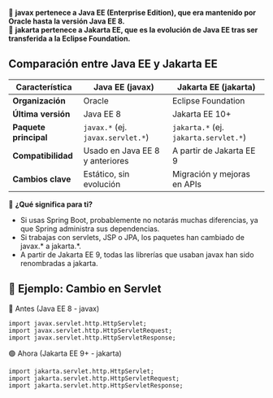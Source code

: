 🔹 **javax pertenece a Java EE (Enterprise Edition), que era mantenido por Oracle hasta la versión Java EE 8.**  
🔹 **jakarta pertenece a Jakarta EE, que es la evolución de Java EE tras ser transferida a la Eclipse Foundation.**

## Comparación entre Java EE y Jakarta EE

| Característica      | Java EE (javax)         | Jakarta EE (jakarta)       |
|--------------------|-----------------------|--------------------------|
| **Organización**   | Oracle                | Eclipse Foundation       |
| **Última versión** | Java EE 8             | Jakarta EE 10+          |
| **Paquete principal** | `javax.*` (ej. `javax.servlet.*`) | `jakarta.*` (ej. `jakarta.servlet.*`) |
| **Compatibilidad** | Usado en Java EE 8 y anteriores | A partir de Jakarta EE 9 |
| **Cambios clave**  | Estático, sin evolución | Migración y mejoras en APIs |

📌 **¿Qué significa para ti?**
- Si usas Spring Boot, probablemente no notarás muchas diferencias, ya que Spring administra sus dependencias.  
- Si trabajas con servlets, JSP o JPA, los paquetes han cambiado de javax.* a jakarta.*.  
- A partir de Jakarta EE 9, todas las librerías que usaban javax han sido renombradas a jakarta.

## 📌 Ejemplo: Cambio en Servlet  
🔴 Antes (Java EE 8 - javax)
    
    import javax.servlet.http.HttpServlet;
    import javax.servlet.http.HttpServletRequest;
    import javax.servlet.http.HttpServletResponse;
🟢 Ahora (Jakarta EE 9+ - jakarta)

    import jakarta.servlet.http.HttpServlet;
    import jakarta.servlet.http.HttpServletRequest;
    import jakarta.servlet.http.HttpServletResponse;
